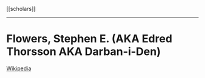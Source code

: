 [[scholars]]
***
# Flowers, Stephen E. (AKA Edred Thorsson AKA Darban-i-Den)
[Wikipedia](https://en.wikipedia.org/wiki/Stephen_Flowers)